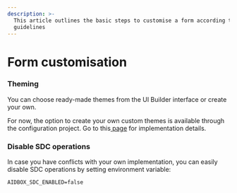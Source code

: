 ```yaml
---
description: >-
  This article outlines the basic steps to customise a form according to custom
  guidelines
---
```


# Form customisation

### Theming

You can choose ready-made themes from the UI Builder interface or create your own.&#x20;

For now, the option to create your own custom themes is available through the configuration project. Go to this[ page](../../aidbox-code-editor/how-to-customize-form-appearance.md) for implementation details.

### Disable SDC operations

In case you have conflicts with your own implementation, you can easily disable SDC operations by setting environment variable:

```
AIDBOX_SDC_ENABLED=false
```
